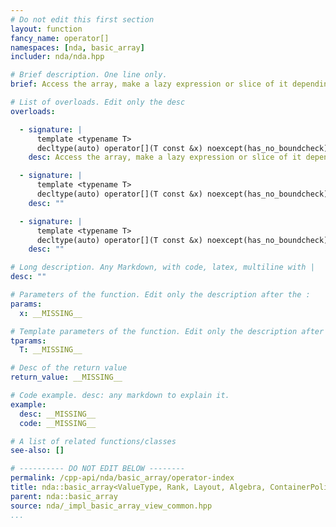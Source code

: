 ```yaml
---
# Do not edit this first section
layout: function
fancy_name: operator[]
namespaces: [nda, basic_array]
includer: nda/nda.hpp

# Brief description. One line only.
brief: Access the array, make a lazy expression or slice of it depending on the arguments

# List of overloads. Edit only the desc
overloads:

  - signature: |
      template <typename T>
      decltype(auto) operator[](T const &x) noexcept(has_no_boundcheck) const &
    desc: Access the array, make a lazy expression or slice of it depending on the arguments

  - signature: |
      template <typename T>
      decltype(auto) operator[](T const &x) noexcept(has_no_boundcheck) &
    desc: ""

  - signature: |
      template <typename T>
      decltype(auto) operator[](T const &x) noexcept(has_no_boundcheck) &&
    desc: ""

# Long description. Any Markdown, with code, latex, multiline with |
desc: ""

# Parameters of the function. Edit only the description after the :
params:
  x: __MISSING__

# Template parameters of the function. Edit only the description after the :
tparams:
  T: __MISSING__

# Desc of the return value
return_value: __MISSING__

# Code example. desc: any markdown to explain it.
example:
  desc: __MISSING__
  code: __MISSING__

# A list of related functions/classes
see-also: []

# ---------- DO NOT EDIT BELOW --------
permalink: /cpp-api/nda/basic_array/operator-index
title: nda::basic_array<ValueType, Rank, Layout, Algebra, ContainerPolicy>::operator[]
parent: nda::basic_array
source: nda/_impl_basic_array_view_common.hpp
...
```



